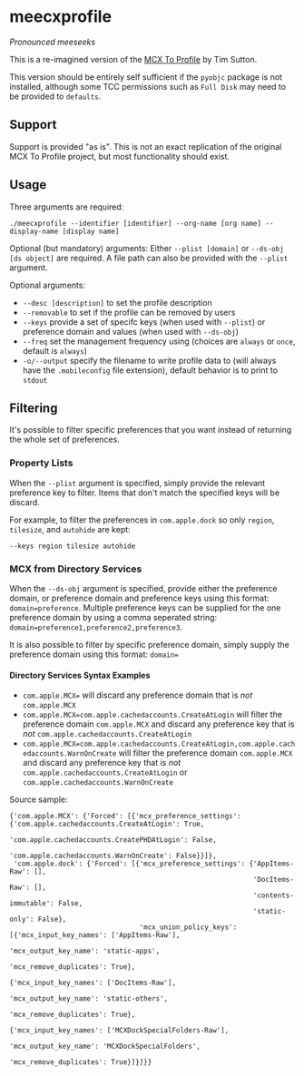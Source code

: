# meecxprofile
_Pronounced meeseeks_

This is a re-imagined version of the [MCX To Profile](https://github.com/timsutton/mcxToProfile) by Tim Sutton.

This version should be entirely self sufficient if the `pyobjc` package is not installed, although some TCC permissions such as `Full Disk` may need to be provided to `defaults`.

## Support
Support is provided "as is". This is not an exact replication of the original MCX To Profile project, but most functionality should exist.

## Usage
Three arguments are required:
```
./meecxprofile --identifier [identifier] --org-name [org name] --display-name [display name]
```

Optional (but mandatory) arguments:
Either `--plist [domain]` or `--ds-obj [ds object]` are required. A file path can also be provided with the `--plist` argument.

Optional arguments:
- `--desc [description]` to set the profile description
- `--removable` to set if the profile can be removed by users
- `--keys` provide a set of specifc keys (when used with `--plist`) or preference domain and values (when used with `--ds-obj`)
- `--freq` set the management frequency using (choices are `always` or `once`, default is `always`)
- `-o/--output` specify the filename to write profile data to (will always have the `.mobileconfig` file extension), default behavior is to print to `stdout`


## Filtering
It's possible to filter specific preferences that you want instead of returning the whole set of preferences.

### Property Lists
When the `--plist` argument is specified, simply provide the relevant preference key to filter. Items that don't match the specified keys will be discard.

For example, to filter the preferences in `com.apple.dock` so only `region`, `tilesize`,  and `autohide` are kept:
```
--keys region tilesize autohide
```

### MCX from Directory Services
When the `--ds-obj` argument is specified, provide either the preference domain, or preference domain and preference keys using this format:
`domain=preference`.
Multiple preference keys can be supplied for the one preference domain by using a comma seperated string:
`domain=preference1,preference2,preference3`.

It is also possible to filter by specific preference domain, simply supply the preference domain using this format:
`domain=`

#### Directory Services Syntax Examples
- `com.apple.MCX=` will discard any preference domain that is _not_ `com.apple.MCX`
- `com.apple.MCX=com.apple.cachedaccounts.CreateAtLogin` will filter the preference domain `com.apple.MCX` and discard any preference key that is _not_ `com.apple.cachedaccounts.CreateAtLogin`
- `com.apple.MCX=com.apple.cachedaccounts.CreateAtLogin,com.apple.cachedaccounts.WarnOnCreate` will filter the preference domain `com.apple.MCX` and discard any preference key that is _not_ `com.apple.cachedaccounts.CreateAtLogin` or `com.apple.cachedaccounts.WarnOnCreate`

Source sample:
```
{'com.apple.MCX': {'Forced': [{'mcx_preference_settings': {'com.apple.cachedaccounts.CreateAtLogin': True,
                                                           'com.apple.cachedaccounts.CreatePHDAtLogin': False,
                               'com.apple.cachedaccounts.WarnOnCreate': False}}]},
 'com.apple.dock': {'Forced': [{'mcx_preference_settings': {'AppItems-Raw': [],
                                                            'DocItems-Raw': [],
                                                            'contents-immutable': False,
                                                            'static-only': False},
                                'mcx_union_policy_keys': [{'mcx_input_key_names': ['AppItems-Raw'],
                                                           'mcx_output_key_name': 'static-apps',
                                                           'mcx_remove_duplicates': True},
                                                          {'mcx_input_key_names': ['DocItems-Raw'],
                                                           'mcx_output_key_name': 'static-others',
                                                           'mcx_remove_duplicates': True},
                                                          {'mcx_input_key_names': ['MCXDockSpecialFolders-Raw'],
                                                           'mcx_output_key_name': 'MCXDockSpecialFolders',
                                                           'mcx_remove_duplicates': True}]}]}}
```
